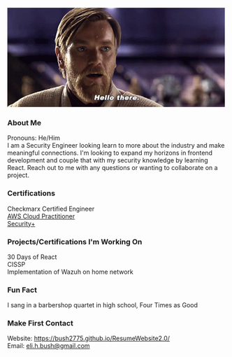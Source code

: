 ![Hello there gif](star-wars-obi-wan-kenobi.gif)

### About Me
Pronouns: He/Him </br>
I am a Security Engineer looking learn to more about the industry and make meaningful connections.
I'm looking to expand my horizons in frontend development and couple that with my security knowledge by learning React. Reach out to me with any questions or wanting to collaborate on a project.

### Certifications
Checkmarx Certified Engineer <br />
[AWS Cloud Practitioner](https://www.credly.com/badges/1e96d8cc-6629-447e-aa4b-7eb12f3e569d/public_url) <br />
[Security+](https://www.credly.com/badges/74147504-e4ab-4277-aac3-6a573f53be2c/public_url) </br>

### Projects/Certifications I'm Working On
30 Days of React</br>
CISSP</br>
Implementation of Wazuh on home network</br>

### Fun Fact
I sang in a barbershop quartet in high school, Four Times as Good

### Make First Contact

Website: https://bush2775.github.io/ResumeWebsite2.0/ </br>
Email: eli.h.bush@gmail.com


<!--
**Bush2775/Bush2775** is a ✨ _special_ ✨ repository because its `README.md` (this file) appears on your GitHub profile.

Here are some ideas to get you started:

- 🔭 I’m currently working on ...
- 🌱 I’m currently learning ...
- 👯 I’m looking to collaborate on ...
- 🤔 I’m looking for help with ...
- 💬 Ask me about ...
- 📫 How to reach me: ...
- 😄 Pronouns: ...
- ⚡ Fun fact: ...
-->

